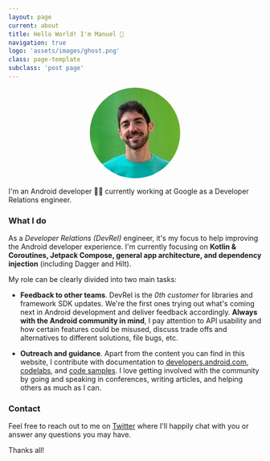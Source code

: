 ```yaml
---
layout: page
current: about
title: Hello World! I'm Manuel 👋
navigation: true
logo: 'assets/images/ghost.png'
class: page-template
subclass: 'post page'
---
```


<p align="center">
	<img src="../assets/images/manuelvicnt.jpg" alt="Manuel's portrait pic" style="width:180px;height:180px;border-radius: 50%">
</p>

I'm an Android developer 👨‍💻 currently working at Google as a Developer Relations engineer.

### What I do

As a *Developer Relations (DevRel)* engineer, it's my focus to help improving the Android developer experience. I'm currently focusing on **Kotlin & Coroutines, Jetpack Compose, general app architecture, and dependency injection** (including Dagger and Hilt).

My role can be clearly divided into two main tasks: 

* **Feedback to other teams**. DevRel is the *0th customer* for libraries and framework SDK updates. We're the first ones trying out what's coming next in Android development and deliver feedback accordingly. **Always with the Android community in mind**, I pay attention to API usability and how certain features could be misused, discuss trade offs and alternatives to different solutions, file bugs, etc.

* **Outreach and guidance**. Apart from the content you can find in this website, I contribute with documentation to [developers.android.com](https://developers.android.com), [codelabs](https://codelabs.developers.google.com/), and [code samples](https://github.com/android). I love getting involved with the community by going and speaking in conferences, writing articles, and helping others as much as I can.

### Contact

Feel free to reach out to me on [Twitter](https://twitter.com/manuelvicnt) where I'll happily chat with you or answer any questions you may have.

Thanks all!